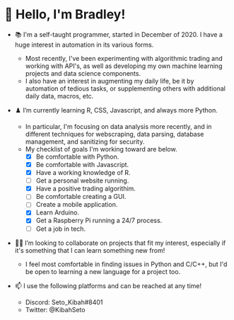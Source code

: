 # :wave: Hello, I'm Bradley!

- :books: I'm a self-taught programmer, started in December of 2020. I have a huge interest in automation in its various forms. 
   - Most recently, I've been experimenting with algorithmic trading and working with API's, as well as developing my own machine learning projects and data science components.
   - I also have an interest in augmenting my daily life, be it by automation of tedious tasks, or supplementing others with additional daily data, macros, etc.

- :chess_pawn: I’m currently learning R, CSS, Javascript, and always more Python.
  - In particular, I'm focusing on data analysis more recently, and in different techniques for webscraping, data parsing, database management, and sanitizing for security.
  - My checklist of goals I'm working toward are below.
    - [x] Be comfortable with Python.
    - [x] Be comfortable with Javascript.
    - [x] Have a working knowledge of R.
    - [ ] Get a personal website running.
    - [x] Have a positive trading algorithim.
    - [ ] Be comfortable creating a GUI.
    - [ ] Create a mobile application.
    - [x] Learn Arduino.
    - [x] Get a Raspberry Pi running a 24/7 process.
    - [ ] Get a job in tech.

- :technologist: I’m looking to collaborate on projects that fit my interest, especially if it's something that I can learn something new from!
  - I feel most comfortable in finding issues in Python and C/C++, but I'd be open to learning a new language for a project too.
- 📫 I use the following platforms and can be reached at any time!
   - Discord: Seto_Kibah#8401
   - Twitter: @KibahSeto

<!---
SetoKibah/SetoKibah is a ✨ special ✨ repository because its `README.md` (this file) appears on your GitHub profile.
You can click the Preview link to take a look at your changes.
--->

